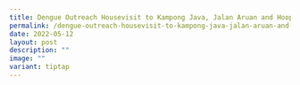 ```yaml
---
title: Dengue Outreach Housevisit to Kampong Java, Jalan Aruan and Hooper Road
permalink: /dengue-outreach-housevisit-to-kampong-java-jalan-aruan-and-hooper-road/
date: 2022-05-12
layout: post
description: ""
image: ""
variant: tiptap
---
```

